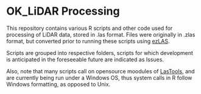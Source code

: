 # OK_LiDAR Processing

This repository contains various R scripts and other code used for processing of LiDAR data, stored in  .las format.  Files were originally in .zlas format, but converted prior to running these scripts using [ezLAS](http://www.arcgis.com/home/item.html?id=787794cdbd384261bc9bf99a860a374f). 

Scripts are grouped into respective folders, scripts for which development is anticipated in the foreseeable future are indicated as Issues.

Also, note that many scripts call on opensource moodules of [LasTools](http://rapidlasso.com/), and are currently being run under a Windows OS, thus system calls in R follow Windows formatting, as opposed to Unix.
